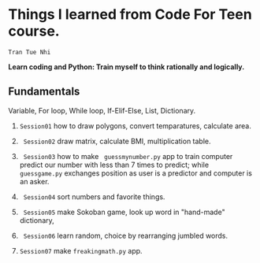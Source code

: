 # Things I learned from Code For Teen course.
``` 
Tran Tue Nhi 
```
**Learn coding and Python: Train myself to think rationally and logically.**

## Fundamentals
Variable, For loop, While loop, If-Elif-Else, List, Dictionary.

1. ```Session01``` how to draw polygons, convert temparatures, calculate area.

2. ``` Session02``` draw matrix, calculate BMI, multiplication table.
3. ``` Session03``` how to make ``` guessmynumber.py``` app to train computer predict our number with less than 7 times to predict; while 
``` guessgame.py``` exchanges position as user is a predictor and computer is an asker.
4. ``` Session04``` sort numbers and favorite things.
5. ``` Session05``` make Sokoban game, look up word in "hand-made" dictionary, 
6. ``` Session06``` learn random, choice by rearranging jumbled words.
7. ```Session07``` make ```freakingmath.py``` app.
